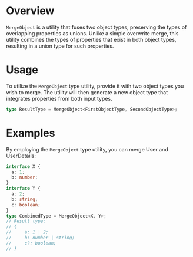 # Overview

`MergeObject` is a utility that fuses two object types, preserving the types of overlapping properties as unions. Unlike a simple overwrite merge, this utility combines the types of properties that exist in both object types, resulting in a union type for such properties.

# Usage

To utilize the `MergeObject` type utility, provide it with two object types you wish to merge. The utility will then generate a new object type that integrates properties from both input types.

```typescript
type ResultType = MergeObject<FirstObjectType, SecondObjectType>;
```

# Examples

By employing the `MergeObject` type utility, you can merge User and UserDetails:

```typescript
interface X {
  a: 1;
  b: number;
}
interface Y {
  a: 2;
  b: string;
  c: boolean;
}
type CombinedType = MergeObject<X, Y>;
// Result type:
// {
//     a: 1 | 2;
//     b: number | string;
//     c?: boolean;
// }
```
